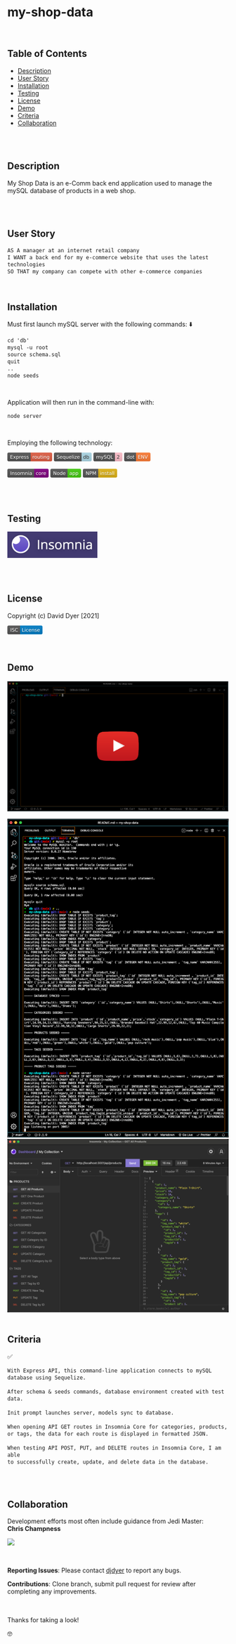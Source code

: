 # my-shop-data

<br />

## Table of Contents

- [Description](#description)
- [User Story](#user-story)
- [Installation](#installation)
- [Testing](#testing)
- [License](#license)
- [Demo](#demo)
- [Criteria](#criteria)
- [Collaboration](#collaboration)

<br />
<br />

## Description

My Shop Data is an e-Comm back end application used to manage the mySQL database of products in a web shop.

<br />
<br />

## User Story

```
AS A manager at an internet retail company
I WANT a back end for my e-commerce website that uses the latest technologies
SO THAT my company can compete with other e-commerce companies
```

<br />

## Installation

Must first launch mySQL server with the following commands: ⬇️

```
cd 'db'
mysql -u root
source schema.sql
quit
..
node seeds
```

<br />

Application will then run in the command-line with:

```
node server
```

<br />

Employing the following technology:

[<img src="./assets/images/express.svg" height="20px">](https://expressjs.com/en/guide/routing.html#response-methods) [<img src="./assets/images/sequelize.svg" height="20px">](https://www.npmjs.com/package/sequelize) [<img src="./assets/images/mysql.svg" height="20px">](https://www.npmjs.com/package/mysql2) [<img src="./assets/images/dot_env.svg" height="20px">](https://www.npmjs.com/package/dotenv)

[<img src="./assets/images/insomnia_core.svg" height="20px">](https://insomnia.rest/products/insomnia) [<img src="./assets/images/node.svg" height="20px">](https://nodejs.org/en/docs/) [<img src="./assets/images/npm.svg" height="20px">](https://www.npmjs.com/)

<br />
<br />

## Testing

[<img src="./assets/images/insomnia.png" height="60px">](https://insomnia.rest/products/insomnia)

<br />
<br />

## License

Copyright (c) David Dyer [2021]

[<img src="./assets/images/isc.svg" height="20px">](https://choosealicense.com/licenses/isc/)

<br />

## Demo

[![](assets/demo/youtube.png)](https://youtu.be/...)

<img src="./assets/demo/ss1.png" width = "600">
<img src="./assets/demo/ss2.png" width = "600">

<br />
<br />

## Criteria

✅

```
With Express API, this command-line application connects to mySQL database using Sequelize.

After schema & seeds commands, database environment created with test data.

Init prompt launches server, models sync to database.

When opening API GET routes in Insomnia Core for categories, products,
or tags, the data for each route is displayed in formatted JSON.

When testing API POST, PUT, and DELETE routes in Insomnia Core, I am able
to successfully create, update, and delete data in the database.

```

<br />
<br />

## Collaboration

Development efforts most often include guidance from Jedi Master:  
**Chris Champness**

<a href= "https://github.com/CChampness"><img src=
"https://avatars.githubusercontent.com/u/87551272?v=4" width="60px"/></a>

<br />

**Reporting Issues**:
Please contact [djdyer](https://www.github.com/djdyer) to report any bugs.

**Contributions**:
Clone branch, submit pull request for review after completing any improvements.

<br />
<br />
Thanks for taking a look!

🤓

